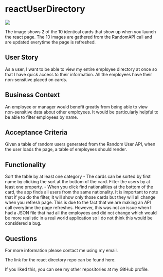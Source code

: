 # reactUserDirectory
![](https://user-images.githubusercontent.com/68077734/101436948-c688ac00-38d4-11eb-980d-1ab93325dca0.png)

The image shows 2 of the 10 identical cards that show up when you launch the react page. The 10 images are gathered from the RandomAPI call and are updated everytime the page is refreshed.

## User Story
As a user, I want to be able to view my entire employee directory at once so that I have quick access to their information. All the employees have their non-sensitive placed on cards.

## Business Context
An employee or manager would benefit greatly from being able to view non-sensitive data about other employees. It would be particularly helpful to be able to filter employees by name.

## Acceptance Criteria
Given a table of random users generated from the Random User API, when the user loads the page, a table of employees should render.

## Functionality
Sort the table by at least one category - The cards can be sorted by first name by clicking the sort at the bottom of the card.
Filter the users by at least one property. - When you click find nationalities at the bottom of the card, the app finds all users from the same nationality.
It is important to note that if you do the filter, it will show only those cards but they will all change when you refresh page. This is due to the fact that we are making an API call everytime the page refreshes. However, this was not an issue when I had a JSON file that had all the employees and did not change which would be more realistic in a real world application so I do not think this would be considered a bug.

## Questions
For more information please contact me using my email.

The link for the react directory repo can be found here.

If you liked this, you can see my other repositories at my GitHub profile.
